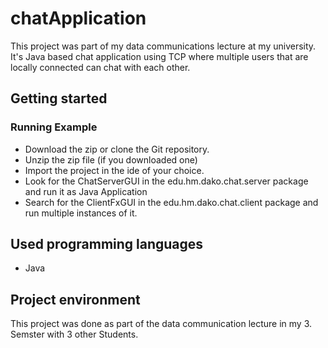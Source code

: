 # chatApplication

This project was part of my data communications lecture at my university. 
It's Java based chat application using TCP where multiple users that are locally connected can chat with each other.

## Getting started
### Running Example
* Download the zip or clone the Git repository.
* Unzip the zip file (if you downloaded one)
* Import the project in the ide of your choice.
* Look for the ChatServerGUI in the edu.hm.dako.chat.server package and run it as Java Application
* Search for the ClientFxGUI in the edu.hm.dako.chat.client package and run multiple instances of it.

## Used programming languages
* Java

## Project environment

This project was done as part of the data communication lecture in my 3. Semster with 3 other Students.

 
